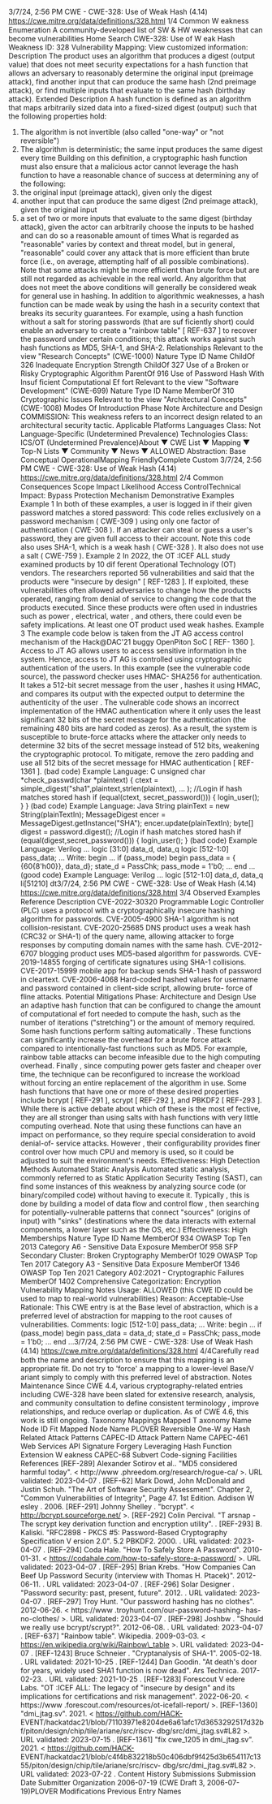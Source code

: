 3/7/24, 2:56 PM CWE - CWE-328: Use of Weak Hash (4.14)
https://cwe.mitre.org/data/deﬁnitions/328.html 1/4
Common W eakness Enumeration
A community-developed list of SW & HW weaknesses that can become
vulnerabilities
Home Search
CWE-328: Use of W eak Hash
Weakness ID: 328
Vulnerability Mapping: 
View customized information:
 Description
The product uses an algorithm that produces a digest (output value) that does not meet security expectations for a hash function that
allows an adversary to reasonably determine the original input (preimage attack), find another input that can produce the same hash
(2nd preimage attack), or find multiple inputs that evaluate to the same hash (birthday attack).
 Extended Description
A hash function is defined as an algorithm that maps arbitrarily sized data into a fixed-sized digest (output) such that the following
properties hold:
1. The algorithm is not invertible (also called "one-way" or "not reversible")
2. The algorithm is deterministic; the same input produces the same digest every time
Building on this definition, a cryptographic hash function must also ensure that a malicious actor cannot leverage the hash function to
have a reasonable chance of success at determining any of the following:
1. the original input (preimage attack), given only the digest
2. another input that can produce the same digest (2nd preimage attack), given the original input
3. a set of two or more inputs that evaluate to the same digest (birthday attack), given the actor can arbitrarily choose the inputs
to be hashed and can do so a reasonable amount of times
What is regarded as "reasonable" varies by context and threat model, but in general, "reasonable" could cover any attack that is more
efficient than brute force (i.e., on average, attempting half of all possible combinations). Note that some attacks might be more
efficient than brute force but are still not regarded as achievable in the real world.
Any algorithm that does not meet the above conditions will generally be considered weak for general use in hashing.
In addition to algorithmic weaknesses, a hash function can be made weak by using the hash in a security context that breaks its
security guarantees. For example, using a hash function without a salt for storing passwords (that are suf ficiently short) could enable
an adversary to create a "rainbow table" [ REF-637 ] to recover the password under certain conditions; this attack works against such
hash functions as MD5, SHA-1, and SHA-2.
 Relationships
 Relevant to the view "Research Concepts" (CWE-1000)
Nature Type ID Name
ChildOf 326 Inadequate Encryption Strength
ChildOf 327 Use of a Broken or Risky Cryptographic Algorithm
ParentOf 916 Use of Password Hash With Insuf ficient Computational Ef fort
 Relevant to the view "Software Development" (CWE-699)
Nature Type ID Name
MemberOf 310 Cryptographic Issues
 Relevant to the view "Architectural Concepts" (CWE-1008)
 Modes Of Introduction
Phase Note
Architecture and Design COMMISSION: This weakness refers to an incorrect design related to an architectural security tactic.
 Applicable Platforms
Languages
Class: Not Language-Specific (Undetermined Prevalence)
Technologies
Class: ICS/OT (Undetermined Prevalence)About ▼ CWE List ▼ Mapping ▼ Top-N Lists ▼ Community ▼ News ▼
ALLOWED
Abstraction: Base
Conceptual OperationalMapping
FriendlyComplete Custom
3/7/24, 2:56 PM CWE - CWE-328: Use of Weak Hash (4.14)
https://cwe.mitre.org/data/deﬁnitions/328.html 2/4
 Common Consequences
Scope Impact Likelihood
Access ControlTechnical Impact: Bypass Protection Mechanism
 Demonstrative Examples
Example 1
In both of these examples, a user is logged in if their given password matches a stored password:
This code relies exclusively on a password mechanism ( CWE-309 ) using only one factor of authentication ( CWE-308 ). If an attacker
can steal or guess a user's password, they are given full access to their account. Note this code also uses SHA-1, which is a weak
hash ( CWE-328 ). It also does not use a salt ( CWE-759 ).
Example 2
In 2022, the OT :ICEF ALL study examined products by 10 dif ferent Operational Technology (OT) vendors. The researchers reported 56
vulnerabilities and said that the products were "insecure by design" [ REF-1283 ]. If exploited, these vulnerabilities often allowed
adversaries to change how the products operated, ranging from denial of service to changing the code that the products executed.
Since these products were often used in industries such as power , electrical, water , and others, there could even be safety
implications.
At least one OT product used weak hashes.
Example 3
The example code below is taken from the JT AG access control mechanism of the Hack@DAC'21 buggy OpenPiton SoC [ REF-
1360 ]. Access to JT AG allows users to access sensitive information in the system. Hence, access to JT AG is controlled using
cryptographic authentication of the users. In this example (see the vulnerable code source), the password checker uses HMAC-
SHA256 for authentication. It takes a 512-bit secret message from the user , hashes it using HMAC, and compares its output with the
expected output to determine the authenticity of the user .
The vulnerable code shows an incorrect implementation of the HMAC authentication where it only uses the least significant 32 bits of
the secret message for the authentication (the remaining 480 bits are hard coded as zeros). As a result, the system is susceptible to
brute-force attacks where the attacker only needs to determine 32 bits of the secret message instead of 512 bits, weakening the
cryptographic protocol.
To mitigate, remove the zero padding and use all 512 bits of the secret message for HMAC authentication [ REF-1361 ].
(bad code) Example Language: C 
unsigned char \*check\_passwd(char \*plaintext) {
ctext = simple\_digest("sha1",plaintext,strlen(plaintext), ... );
//Login if hash matches stored hash
if (equal(ctext, secret\_password())) {
login\_user();
}
}
(bad code) Example Language: Java 
String plainText = new String(plainTextIn);
MessageDigest encer = MessageDigest.getInstance("SHA");
encer.update(plainTextIn);
byte[] digest = password.digest();
//Login if hash matches stored hash
if (equal(digest,secret\_password())) {
login\_user();
}
(bad code) Example Language: Verilog 
...
logic [31:0] data\_d, data\_q
logic [512-1:0] pass\_data;
...
Write: begin
...
if (pass\_mode) begin
pass\_data = { {60{8'h00}}, data\_d};
state\_d = PassChk;
pass\_mode = 1'b0;
...
end
...
(good code) Example Language: Verilog 
...
logic [512-1:0] data\_d, data\_q
li[51210] dt3/7/24, 2:56 PM CWE - CWE-328: Use of Weak Hash (4.14)
https://cwe.mitre.org/data/deﬁnitions/328.html 3/4
 Observed Examples
Reference Description
CVE-2022-30320 Programmable Logic Controller (PLC) uses a protocol with a cryptographically insecure hashing
algorithm for passwords.
CVE-2005-4900 SHA-1 algorithm is not collision-resistant.
CVE-2020-25685 DNS product uses a weak hash (CRC32 or SHA-1) of the query name, allowing attacker to forge
responses by computing domain names with the same hash.
CVE-2012-6707 blogging product uses MD5-based algorithm for passwords.
CVE-2019-14855 forging of certificate signatures using SHA-1 collisions.
CVE-2017-15999 mobile app for backup sends SHA-1 hash of password in cleartext.
CVE-2006-4068 Hard-coded hashed values for username and password contained in client-side script, allowing brute-
force of fline attacks.
 Potential Mitigations
Phase: Architecture and Design
Use an adaptive hash function that can be configured to change the amount of computational ef fort needed to compute the
hash, such as the number of iterations ("stretching") or the amount of memory required. Some hash functions perform salting
automatically . These functions can significantly increase the overhead for a brute force attack compared to intentionally-fast
functions such as MD5. For example, rainbow table attacks can become infeasible due to the high computing overhead. Finally ,
since computing power gets faster and cheaper over time, the technique can be reconfigured to increase the workload without
forcing an entire replacement of the algorithm in use.
Some hash functions that have one or more of these desired properties include bcrypt [ REF-291 ], scrypt [ REF-292 ], and
PBKDF2 [ REF-293 ]. While there is active debate about which of these is the most ef fective, they are all stronger than using salts
with hash functions with very little computing overhead.
Note that using these functions can have an impact on performance, so they require special consideration to avoid denial-of-
service attacks. However , their configurability provides finer control over how much CPU and memory is used, so it could be
adjusted to suit the environment's needs.
Effectiveness: High
 Detection Methods
Automated Static Analysis
Automated static analysis, commonly referred to as Static Application Security Testing (SAST), can find some instances of this
weakness by analyzing source code (or binary/compiled code) without having to execute it. Typically , this is done by building a
model of data flow and control flow , then searching for potentially-vulnerable patterns that connect "sources" (origins of input)
with "sinks" (destinations where the data interacts with external components, a lower layer such as the OS, etc.)
Effectiveness: High
 Memberships
Nature Type ID Name
MemberOf 934 OWASP Top Ten 2013 Category A6 - Sensitive Data Exposure
MemberOf 958 SFP Secondary Cluster: Broken Cryptography
MemberOf 1029 OWASP Top Ten 2017 Category A3 - Sensitive Data Exposure
MemberOf 1346 OWASP Top Ten 2021 Category A02:2021 - Cryptographic Failures
MemberOf 1402 Comprehensive Categorization: Encryption
 Vulnerability Mapping Notes
Usage: ALLOWED (this CWE ID could be used to map to real-world vulnerabilities)
Reason: Acceptable-Use
Rationale:
This CWE entry is at the Base level of abstraction, which is a preferred level of abstraction for mapping to the root causes of
vulnerabilities.
Comments:
logic [512-1:0] pass\_data;
...
Write: begin
...
if (pass\_mode) begin
pass\_data = data\_d;
state\_d = PassChk;
pass\_mode = 1'b0;
...
end
...3/7/24, 2:56 PM CWE - CWE-328: Use of Weak Hash (4.14)
https://cwe.mitre.org/data/deﬁnitions/328.html 4/4Carefully read both the name and description to ensure that this mapping is an appropriate fit. Do not try to 'force' a mapping to a
lower-level Base/V ariant simply to comply with this preferred level of abstraction.
 Notes
Maintenance
Since CWE 4.4, various cryptography-related entries including CWE-328 have been slated for extensive research, analysis, and
community consultation to define consistent terminology , improve relationships, and reduce overlap or duplication. As of CWE 4.6,
this work is still ongoing.
 Taxonomy Mappings
Mapped T axonomy Name Node ID Fit Mapped Node Name
PLOVER Reversible One-W ay Hash
 Related Attack Patterns
CAPEC-ID Attack Pattern Name
CAPEC-461 Web Services API Signature Forgery Leveraging Hash Function Extension W eakness
CAPEC-68 Subvert Code-signing Facilities
 References
[REF-289] Alexander Sotirov et al.. "MD5 considered harmful today". < http://www .phreedom.org/research/rogue-ca/ >. URL
validated: 2023-04-07 .
[REF-62] Mark Dowd, John McDonald and Justin Schuh. "The Art of Software Security Assessment". Chapter 2, "Common
Vulnerabilities of Integrity", Page 47. 1st Edition. Addison W esley . 2006.
[REF-291] Johnny Shelley . "bcrypt". < http://bcrypt.sourceforge.net/ >.
[REF-292] Colin Percival. "T arsnap - The scrypt key derivation function and encryption utility".
.
[REF-293] B. Kaliski. "RFC2898 - PKCS #5: Password-Based Cryptography Specification V ersion 2.0". 5.2 PBKDF2. 2000.
. URL validated: 2023-04-07 .
[REF-294] Coda Hale. "How To Safely Store A Password". 2010-01-31. < https://codahale.com/how-to-safely-store-a-password/ >.
URL validated: 2023-04-07 .
[REF-295] Brian Krebs. "How Companies Can Beef Up Password Security (interview with Thomas H. Ptacek)". 2012-06-11.
. URL validated: 2023-04-07 .
[REF-296] Solar Designer . "Password security: past, present, future". 2012.
. URL validated: 2023-04-07 .
[REF-297] Troy Hunt. "Our password hashing has no clothes". 2012-06-26. < https://www .troyhunt.com/our-password-hashing-
has-no-clothes/ >. URL validated: 2023-04-07 .
[REF-298] Joshbw . "Should we really use bcrypt/scrypt?". 2012-06-08.
. URL
validated: 2023-04-07 .
[REF-637] "Rainbow table". Wikipedia. 2009-03-03. < https://en.wikipedia.org/wiki/Rainbow\_table >. URL validated: 2023-04-07 .
[REF-1243] Bruce Schneier . "Cryptanalysis of SHA-1". 2005-02-18.
. URL validated: 2021-10-25 .
[REF-1244] Dan Goodin. "At death's door for years, widely used SHA1 function is now dead". Ars Technica. 2017-02-23.
. URL
validated: 2021-10-25 .
[REF-1283] Forescout V edere Labs. "OT :ICEF ALL: The legacy of "insecure by design" and its implications for certifications and
risk management". 2022-06-20. < https://www .forescout.com/resources/ot-icefall-report/ >.
[REF-1360] "dmi\_jtag.sv". 2021. < https://github.com/HACK-
EVENT/hackatdac21/blob/71103971e8204de6a61afc17d3653292517d32bf/piton/design/chip/tile/ariane/src/riscv-
dbg/src/dmi\_jtag.sv#L82 >. URL validated: 2023-07-15 .
[REF-1361] "fix cwe\_1205 in dmi\_jtag.sv". 2021. < https://github.com/HACK-
EVENT/hackatdac21/blob/c4f4b832218b50c406dbf9f425d3b654117c1355/piton/design/chip/tile/ariane/src/riscv-
dbg/src/dmi\_jtag.sv#L82 >. URL validated: 2023-07-22 .
 Content History
 Submissions
Submission Date Submitter Organization
2006-07-19
(CWE Draft 3, 2006-07-19)PLOVER
 Modifications
 Previous Entry Names